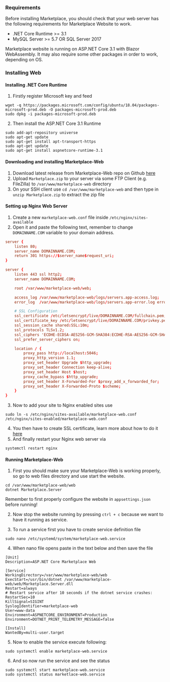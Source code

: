 ### Requirements
Before installing Marketplace, you should check that your web server has the following requirements for Marketplace Website to work.

* .NET Core Runtime >= 3.1
* MySQL Server >= 5.7 OR SQL Server 2017

Marketplace website is running on ASP.NET Core 3.1 with Blazor WebAssembly. It may also require some other packages in order to work, depending on OS.

### Installing Web
#### Installing .NET Core Runtime
1. Firstly register Microsoft key and feed
```
wget -q https://packages.microsoft.com/config/ubuntu/18.04/packages-microsoft-prod.deb -O packages-microsoft-prod.deb
sudo dpkg -i packages-microsoft-prod.deb
```
2. Then install the ASP.NET Core 3.1 Runtime
```
sudo add-apt-repository universe
sudo apt-get update
sudo apt-get install apt-transport-https
sudo apt-get update
sudo apt-get install aspnetcore-runtime-3.1
```
#### Downloading and installing Marketplace-Web    
1. Download latest release from Marketplace-Web repo on Github [here](https://github.com/RestoreMonarchy/Marketplace-Web/releases)
2. Upload `Marketplace.zip` to your server via some FTP Client (e.g. FileZilla) to `/var/www/marketplace-web` directory
3. On your SSH client use `cd /var/www/marketplace-web` and then type in `unzip Marketplace.zip` to extract the zip file

#### Setting up Nginx Web Server 
1. Create a new `marketplace-web.conf` file inside `/etc/nginx/sites-available`
2. Open it and paste the following text, remember to change `DOMAINNAME.COM` variable to your domain address. 

```conf
server {
    listen 80;
    server_name DOMAINNAME.COM;
    return 301 https://$server_name$request_uri;
}

server {
    listen 443 ssl http2;
    server_name DOMAINNAME.COM;

    root /var/www/marketplace-web/web;

    access_log /var/www/marketplace-web/logs/servers.app-access.log;
    error_log  /var/www/marketplace-web/logs/servers.app-error.log error;

    # SSL Configuration
    ssl_certificate /etc/letsencrypt/live/DOMAINNAME.COM/fullchain.pem;
    ssl_certificate_key /etc/letsencrypt/live/DOMAINNAME.COM/privkey.pem;
    ssl_session_cache shared:SSL:10m;
    ssl_protocols TLSv1.2;
    ssl_ciphers 'ECDHE-ECDSA-AES256-GCM-SHA384:ECDHE-RSA-AES256-GCM-SHA384:ECDHE-ECDSA-CHACHA20-POLY1305:ECDHE-RSA-CHACHA20-POLY1305:ECDHE-ECDSA-AES128-GCM-SHA256:ECDHE-RSA-AES128-GCM-SHA256:ECDHE-ECDSA-AES256-SHA384:ECDHE-RSA-AES256-SHA384:ECDHE-ECDSA-AES128-SHA256:ECDHE-RSA-AES128-SHA256';
    ssl_prefer_server_ciphers on;

    location / {
        proxy_pass http://localhost:5046;
        proxy_http_version 1.1;
        proxy_set_header Upgrade $http_upgrade;
        proxy_set_header Connection keep-alive;
        proxy_set_header Host $host;
        proxy_cache_bypass $http_upgrade;
        proxy_set_header X-Forwarded-For $proxy_add_x_forwarded_for;
        proxy_set_header X-Forwarded-Proto $scheme;
    }
}
```
3. Now to add your site to Nginx enabled sites use
```
sudo ln -s /etc/nginx/sites-available/marketplace-web.conf /etc/nginx/sites-enabled/marketplace-web.conf
```
4. You then have to create SSL certificate, learn more about how to do it [here](https://pterodactyl.io/tutorials/creating_ssl_certificates.html#method-1-using-certbot)
5. And finally restart your Nginx web server via
```
systemctl restart nginx
```

#### Running Marketplace-Web  
1. First you should make sure your Marketplace-Web is working properly, so go to web files directory and use start the website.
```
cd /var/www/marketplace-web/web
dotnet Marketplace.Server
```
Remember to first properly configure the website in `appsettings.json` before running!

2. Now stop the website running by pressing `ctrl + c` because we want to have it running as service.

3. To run a service first you have to create service definition file
```
sudo nano /etc/systemd/system/marketplace-web.service
```
4. When nano file opens paste in the text below and then save the file
```service
[Unit]
Description=ASP.NET Core Marketplace Web

[Service]
WorkingDirectory=/var/www/marketplace-web/web
ExecStart=/usr/bin/dotnet /var/www/marketplace-web/web/Marketplace.Server.dll
Restart=always
# Restart service after 10 seconds if the dotnet service crashes:
RestartSec=10
KillSignal=SIGINT
SyslogIdentifier=marketplace-web
User=www-data
Environment=ASPNETCORE_ENVIRONMENT=Production
Environment=DOTNET_PRINT_TELEMETRY_MESSAGE=false

[Install]
WantedBy=multi-user.target
``` 
5. Now to enable the service execute following:
```
sudo systemctl enable marketplace-web.service
```
6. And so now run the service and see the status
```
sudo systemctl start marketplace-web.service
sudo systemctl status marketlace-web.service
```
